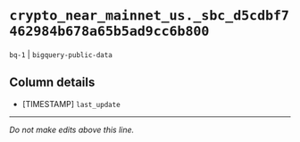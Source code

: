 # `crypto_near_mainnet_us._sbc_d5cdbf7462984b678a65b5ad9cc6b800`
`bq-1` | `bigquery-public-data`

## Column details
* [TIMESTAMP] `last_update`

-------------------------------------------------------------------------------
*Do not make edits above this line.*
